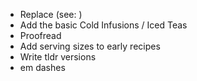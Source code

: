 * Replace (see: )
* Add the basic Cold Infusions / Iced Teas
* Proofread
* Add serving sizes to early recipes
* Write tldr versions
* em dashes